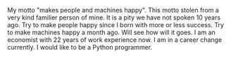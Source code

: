 My motto "makes people and machines happy". This motto stolen from a very kind familier person of mine. It is a pity we have not spoken 10 years ago. 
Try to make people happy since I born with more or less success. Try to make machines happy a month ago. Will see how will it goes.
I am an economist with 22 years of work experience now. I am in a career change currently. I would like to be a Python programmer.

